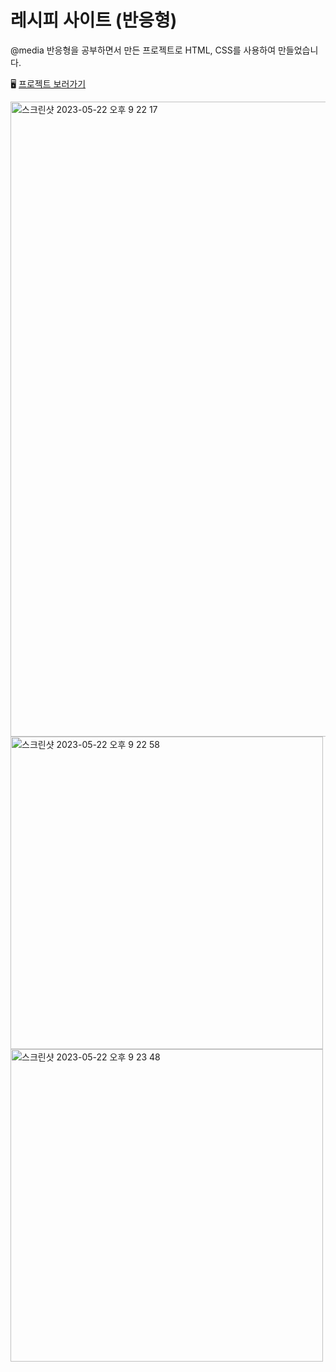 # 레시피 사이트 (반응형)

@media 반응형을 공부하면서 만든 프로젝트로 HTML, CSS를 사용하여 만들었습니다.

🖥️ [프로젝트 보러가기](https://songyunjeong.github.io/recipe_site)

<img width="1016" alt="스크린샷 2023-05-22 오후 9 22 17" src="https://github.com/songyunjeong/recipe_site/assets/117874502/503a4979-82bf-49d2-b46b-bacb60231021">
<img width="500" alt="스크린샷 2023-05-22 오후 9 22 58" src="https://github.com/songyunjeong/recipe_site/assets/117874502/8215300e-fb7d-404a-b9c0-28afb38658e3">
<img width="500" alt="스크린샷 2023-05-22 오후 9 23 48" src="https://github.com/songyunjeong/recipe_site/assets/117874502/c44c9bfe-9b8a-46d8-8413-706547be8a59">
